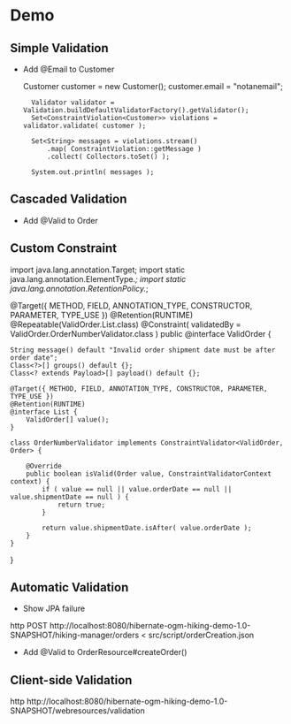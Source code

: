# Demo

## Simple Validation
* Add @Email to Customer

    Customer customer = new Customer();
		customer.email = "notanemail";

		Validator validator = Validation.buildDefaultValidatorFactory().getValidator();
		Set<ConstraintViolation<Customer>> violations = validator.validate( customer );

		Set<String> messages = violations.stream()
			.map( ConstraintViolation::getMessage )
			.collect( Collectors.toSet() );

		System.out.println( messages );

## Cascaded Validation

* Add @Valid to Order

## Custom Constraint

import java.lang.annotation.Target;
import static java.lang.annotation.ElementType.*;
import static java.lang.annotation.RetentionPolicy.*;

@Target({ METHOD, FIELD, ANNOTATION_TYPE, CONSTRUCTOR, PARAMETER, TYPE_USE })
@Retention(RUNTIME)
@Repeatable(ValidOrder.List.class)
@Constraint( validatedBy = ValidOrder.OrderNumberValidator.class )
public @interface ValidOrder {

	String message() default "Invalid order shipment date must be after order date";
	Class<?>[] groups() default {};
	Class<? extends Payload>[] payload() default {};

	@Target({ METHOD, FIELD, ANNOTATION_TYPE, CONSTRUCTOR, PARAMETER, TYPE_USE })
	@Retention(RUNTIME)
	@interface List {
		ValidOrder[] value();
	}

	class OrderNumberValidator implements ConstraintValidator<ValidOrder, Order> {

		@Override
		public boolean isValid(Order value, ConstraintValidatorContext context) {
			if ( value == null || value.orderDate == null || value.shipmentDate == null ) {
				return true;
			}

			return value.shipmentDate.isAfter( value.orderDate );
		}
	}
}

## Automatic Validation

* Show JPA failure

http POST http://localhost:8080/hibernate-ogm-hiking-demo-1.0-SNAPSHOT/hiking-manager/orders < src/script/orderCreation.json

* Add @Valid to OrderResource#createOrder()

## Client-side Validation

http http://localhost:8080/hibernate-ogm-hiking-demo-1.0-SNAPSHOT/webresources/validation
